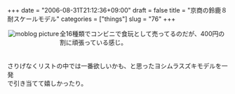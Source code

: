 +++
date = "2006-08-31T21:12:36+09:00"
draft = false
title = "京商の鈴鹿８耐スケールモデル"
categories = ["things"]
slug = "76"
+++

<a href="http://keruru.net/images/44f6d233d2d55-img059.jpg" rel="lightbox" ><img src="http://keruru.net/images/44f6d233d2d55-thumb_img059.jpg" alt="moblog picture" title="moblogPicture" border="0" valign="top" align="left" vspace="2" hspace="2" /></a>
<!-- bodytext -->
全16種類でコンビニで食玩として売ってるのだが、400円の割に頑張っている感じ。<br /><br /><br />さりげなくリストの中では一番欲しいかも、と思ったヨシムラスズキモデルを一発<br />で引き当てて嬉しかったり。<br /><br /><br />
<!-- bodytext end -->

